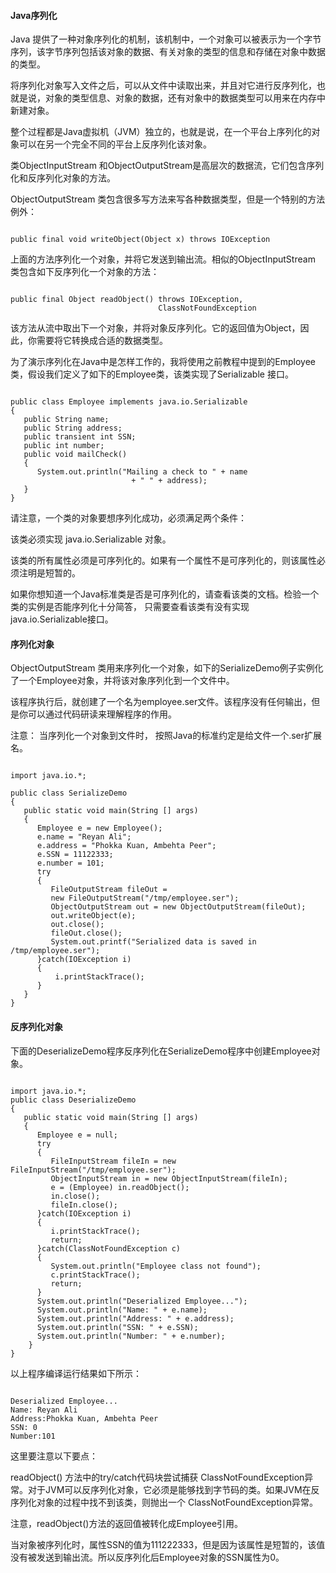  
#### Java序列化

 Java 提供了一种对象序列化的机制，该机制中，一个对象可以被表示为一个字节序列，该字节序列包括该对象的数据、有关对象的类型的信息和存储在对象中数据的类型。 


将序列化对象写入文件之后，可以从文件中读取出来，并且对它进行反序列化，也就是说，对象的类型信息、对象的数据，还有对象中的数据类型可以用来在内存中新建对象。 


整个过程都是Java虚拟机（JVM）独立的，也就是说，在一个平台上序列化的对象可以在另一个完全不同的平台上反序列化该对象。 


类ObjectInputStream 和ObjectOutputStream是高层次的数据流，它们包含序列化和反序列化对象的方法。 


ObjectOutputStream 类包含很多写方法来写各种数据类型，但是一个特别的方法例外：

 
```

public final void writeObject(Object x) throws IOException

```

 上面的方法序列化一个对象，并将它发送到输出流。相似的ObjectInputStream 类包含如下反序列化一个对象的方法：

 
```

public final Object readObject() throws IOException, 
                                 ClassNotFoundException

```
  该方法从流中取出下一个对象，并将对象反序列化。它的返回值为Object，因此，你需要将它转换成合适的数据类型。


 为了演示序列化在Java中是怎样工作的，我将使用之前教程中提到的Employee类，假设我们定义了如下的Employee类，该类实现了Serializable 接口。

 
```

public class Employee implements java.io.Serializable
{
   public String name;
   public String address;
   public transient int SSN;
   public int number;
   public void mailCheck()
   {
      System.out.println("Mailing a check to " + name
                           + " " + address);
   }
}

```

 请注意，一个类的对象要想序列化成功，必须满足两个条件：


 该类必须实现 java.io.Serializable 对象。


 该类的所有属性必须是可序列化的。如果有一个属性不是可序列化的，则该属性必须注明是短暂的。


 如果你想知道一个Java标准类是否是可序列化的，请查看该类的文档。检验一个类的实例是否能序列化十分简答， 只需要查看该类有没有实现java.io.Serializable接口。 

 

#### 序列化对象


 ObjectOutputStream 类用来序列化一个对象，如下的SerializeDemo例子实例化了一个Employee对象，并将该对象序列化到一个文件中。


 该程序执行后，就创建了一个名为employee.ser文件。该程序没有任何输出，但是你可以通过代码研读来理解程序的作用。


 注意： 当序列化一个对象到文件时， 按照Java的标准约定是给文件一个.ser扩展名。

 
```

import java.io.*;

public class SerializeDemo
{
   public static void main(String [] args)
   {
      Employee e = new Employee();
      e.name = "Reyan Ali";
      e.address = "Phokka Kuan, Ambehta Peer";
      e.SSN = 11122333;
      e.number = 101;
      try
      {
         FileOutputStream fileOut =
         new FileOutputStream("/tmp/employee.ser");
         ObjectOutputStream out = new ObjectOutputStream(fileOut);
         out.writeObject(e);
         out.close();
         fileOut.close();
         System.out.printf("Serialized data is saved in /tmp/employee.ser");
      }catch(IOException i)
      {
          i.printStackTrace();
      }
   }
}

```
 

#### 反序列化对象

  下面的DeserializeDemo程序反序列化在SerializeDemo程序中创建Employee对象。 

 
```

import java.io.*;
public class DeserializeDemo
{
   public static void main(String [] args)
   {
      Employee e = null;
      try
      {
         FileInputStream fileIn = new FileInputStream("/tmp/employee.ser");
         ObjectInputStream in = new ObjectInputStream(fileIn);
         e = (Employee) in.readObject();
         in.close();
         fileIn.close();
      }catch(IOException i)
      {
         i.printStackTrace();
         return;
      }catch(ClassNotFoundException c)
      {
         System.out.println("Employee class not found");
         c.printStackTrace();
         return;
      }
      System.out.println("Deserialized Employee...");
      System.out.println("Name: " + e.name);
      System.out.println("Address: " + e.address);
      System.out.println("SSN: " + e.SSN);
      System.out.println("Number: " + e.number);
    }
}

```
 以上程序编译运行结果如下所示：

 
```

Deserialized Employee...
Name: Reyan Ali
Address:Phokka Kuan, Ambehta Peer
SSN: 0
Number:101

```
  这里要注意以下要点：


 readObject() 方法中的try/catch代码块尝试捕获 ClassNotFoundException异常。对于JVM可以反序列化对象，它必须是能够找到字节码的类。如果JVM在反序列化对象的过程中找不到该类，则抛出一个 ClassNotFoundException异常。 


注意，readObject()方法的返回值被转化成Employee引用。 


当对象被序列化时，属性SSN的值为111222333，但是因为该属性是短暂的，该值没有被发送到输出流。所以反序列化后Employee对象的SSN属性为0。

 

